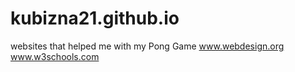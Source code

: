 # kubizna21.github.io

websites that helped me with my Pong Game
www.webdesign.org
www.w3schools.com

